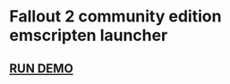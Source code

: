 # Fallout 2 community edition emscripten launcher

[RUN DEMO](https://ololoken.github.io/fallout2-ce-ems/)
---
